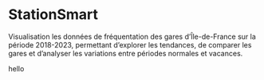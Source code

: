 # StationSmart

Visualisation les données de fréquentation des gares d’Île-de-France sur la période 2018-2023, permettant d’explorer les tendances, de comparer les gares et d’analyser les variations entre périodes normales et vacances. 


hello 
